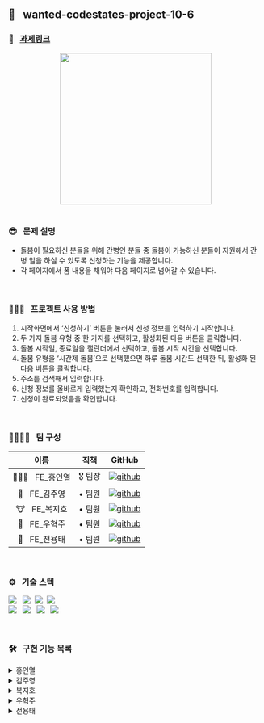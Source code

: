 <br />

## 🌈 &nbsp; wanted-codestates-project-10-6 

### 📎 &nbsp; [과제링크]()

<div align="center">
<img width="300px" src=""/>
</div>

<br />

### 😎 &nbsp; 문제 설명

- 돌봄이 필요하신 분들을 위해 간병인 분들 중 돌봄이 가능하신 분들이 지원해서 간병 일을 하실 수 있도록 신청하는 기능을 제공합니다.
- 각 페이지에서 폼 내용을 채워야 다음 페이지로 넘어갈 수 있습니다.

<br />

### 👨🏻‍💻 &nbsp; 프로젝트 사용 방법 

1. 시작화면에서 ‘신청하기’ 버튼을 눌러서 신청 정보를 입력하기 시작합니다.
2. 두 가지 돌봄 유형 중 한 가지를 선택하고, 활성화된 다음 버튼을 클릭합니다.
3. 돌봄 시작일, 종료일을 캘린더에서 선택하고, 돌봄 시작 시간을 선택합니다.
4. 돌봄 유형을 ‘시간제 돌봄’으로 선택했으면 하루 돌봄 시간도 선택한 뒤, 활성화 된 다음 버튼을 클릭합니다.
5. 주소를 검색해서 입력합니다.
6. 신청 정보를 올바르게 입력했는지 확인하고, 전화번호를 입력합니다.
7. 신청이 완료되었음을 확인합니다.

<br />

### 👨‍👨‍👧‍👧 &nbsp; 팀 구성

|     이름     | 직책 |                                                                  GitHub                                                                   |
| :----------: | :----: | :-------------------------------------------------------------------------------------------------------------------------------------: |
| 🏄🏻‍♂️ &nbsp; FE_홍인열 | 🎖 팀장  |  [![github](https://img.shields.io/badge/홍인열-181717?style=flat-square&logo=GitHub&logoColor=white)](https://github.com/hinyc)    |
| 🐸 &nbsp; FE_김주영 | • 팀원  | [![github](https://img.shields.io/badge/김주영-181717?style=flat-square&logo=GitHub&logoColor=white)](https://github.com/juo1221) |
| 🐮 &nbsp; FE_복지호 | • 팀원  |   [![github](https://img.shields.io/badge/복지호-181717?style=flat-square&logo=GitHub&logoColor=white)](https://github.com/Jiho31)    |
| 🍔 &nbsp; FE_우혁주 | • 팀원  | [![github](https://img.shields.io/badge/우혁주-181717?style=flat-square&logo=GitHub&logoColor=white)](https://github.com/Space-Belt) |
| 🍕 &nbsp; FE_전용태 | • 팀원  |    [![github](https://img.shields.io/badge/전용태-181717?style=flat-square&logo=GitHub&logoColor=white)](https://github.com/yong313)     |

<br />

### ️⚙️ &nbsp; 기술 스텍 

<img src="https://img.shields.io/badge/Reat-333333?style=flat-round&logo=React&logoColor=ffffff"/></a> &nbsp;
<img src="https://img.shields.io/badge/JavaScript-333333?style=flat-round&logo=JavaScript&logoColor=ffffff"/></a>&nbsp;
<img src="https://img.shields.io/badge/HTML5-333333?style=flat-round&logo=HTML5&logoColor=ffffff"/></a>&nbsp;
<img src="https://img.shields.io/badge/CSS3-333333?style=flat-round&logo=CSS3&logoColor=ffffff"/></a> &nbsp;<br />
<img src="https://img.shields.io/badge/Redux-333333?style=flat-round&logo=Redux&logoColor=ffffff"/></a> &nbsp;
<img src="https://img.shields.io/badge/Axios-333333?style=flat-round&logo=PlayStation&logoColor=ffffff"/></a> &nbsp;
<img src="https://img.shields.io/badge/Figma-333333?style=flat-round&logo=Figma&logoColor=ffffff"/></a> &nbsp;
<img src="https://img.shields.io/badge/Discord-333333?style=flat-round&logo=Discord&logoColor=ffffff"/></a> &nbsp;

<br />

### 🛠 &nbsp; 구현 기능 목록

<details>
  <summary>홍인열</summary>
  <ul>
   <li> </li>
  </ul>
</details>
<details>
  <summary>김주영</summary>
  <ul>
   <li> </li>
  </ul>
</details>
<details>
  <summary>복지호</summary>
  <ul>
    <li> </li>
  </ul>
</details>
<details>
  <summary>우혁주</summary>
    <ul>
      <li> </li>
    </ul>
</details>
<details>
  <summary>전용태</summary>
  <ul>
    <li>  </li>
  </ul>
</details>


<br />

